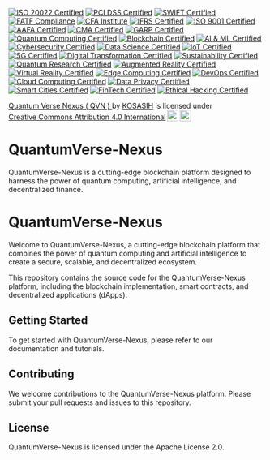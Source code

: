 [![ISO 20022 Certified](https://img.shields.io/badge/ISO%2020022-Certified%20Standard-blue?style=for-the-badge)](https://www.iso.org/iso-20022.html)
[![PCI DSS Certified](https://img.shields.io/badge/PCI%20DSS-Certified%20Standard-red?style=for-the-badge)](https://www.pcisecuritystandards.org/)
[![SWIFT Certified](https://img.shields.io/badge/SWIFT-Certified%20Network-blue?style=for-the-badge&logo=swift)](https://www.swift.com/)
[![FATF Compliance](https://img.shields.io/badge/FATF-Compliance%20Standard-orange?style=for-the-badge)](https://www.fatf-gafi.org/)
[![CFA Institute](https://img.shields.io/badge/CFA%20Institute-Certified%20Professional-darkblue?style=for-the-badge)](https://www.cfainstitute.org/)
[![IFRS Certified](https://img.shields.io/badge/IFRS-Certified%20Standard-green?style=for-the-badge)](https://www.ifrs.org/)
[![ISO 9001 Certified](https://img.shields.io/badge/ISO%209001-Certified%20Quality%20Management-yellow?style=for-the-badge)](https://www.iso.org/iso-9001-quality-management.html)
[![AAFA Certified](https://img.shields.io/badge/AAFA-Certified%20Association-lightblue?style=for-the-badge)](https://www.aafaglobal.org/)
[![CMA Certified](https://img.shields.io/badge/CMA-Certified%20Management%20Accountant-purple?style=for-the-badge)](https://www.imanet.org/cma-certification)
[![GARP Certified](https://img.shields.io/badge/GARP-Certified%20Risk%20Professional-orange?style=for-the-badge)](https://www.garp.org/)
[![Quantum Computing Certified](https://img.shields.io/badge/Quantum%20Computing-Certified%20Expert-darkgreen?style=for-the-badge)](https://www.qiskit.org/)
[![Blockchain Certified](https://img.shields.io/badge/Blockchain-Certified%20Technology-orange?style=for-the-badge)](https://www.ibm.com/blockchain)
[![AI & ML Certified](https://img.shields.io/badge/AI%20%26%20ML-Certified%20Specialist-purple?style=for-the-badge)](https://www.coursera.org/specializations/machine-learning-ai)
[![Cybersecurity Certified](https://img.shields.io/badge/Cybersecurity-Certified%20Professional-red?style=for-the-badge)](https://www.isc2.org/)
[![Data Science Certified](https://img.shields.io/badge/Data%20Science-Certified%20Analyst-blue?style=for-the-badge)](https://www.datasciencecertification.org/)
[![IoT Certified](https://img.shields.io/badge/IoT-Certified%20Developer-lightblue?style=for-the-badge)](https://www.iotcertification.org/)
[![5G Certified](https://img.shields.io/badge/5G-Certified%20Network%20Expert-orange?style=for-the-badge)](https://www.5gcertification.org/)
[![Digital Transformation Certified](https://img.shields.io/badge/Digital%20Transformation-Certified%20Leader-green?style=for-the-badge)](https://www.digitaltransformationcertification.org/)
[![Sustainability Certified](https://img.shields.io/badge/Sustainability-Certified%20Practitioner-yellow?style=for-the-badge)](https://www.sustainabilitycertification.org/)
[![Quantum Research Certified](https://img.shields.io/badge/Quantum%20Research-Certified%20Researcher-blue?style=for-the-badge)](https://www.quantumresearch.org/)
[![Augmented Reality Certified](https://img.shields.io/badge/Augmented%20Reality-Certified%20Developer-green?style=for-the-badge)](https://www.arcertification.org/)
[![Virtual Reality Certified](https://img.shields.io/badge/Virtual%20Reality-Certified%20Expert-purple?style=for-the-badge)](https://www.vrcertification.org/)
[![Edge Computing Certified](https://img.shields.io/badge/Edge%20Computing-Certified%20Specialist-orange?style=for-the-badge)](https://www.edgecomputingcertification.org/)
[![DevOps Certified](https://img.shields.io/badge/DevOps-Certified%20Practitioner-lightblue?style=for-the-badge)](https://www.devopsinstitute.com/certifications/)
[![Cloud Computing Certified](https://img.shields.io/badge/Cloud%20Computing-Certified%20Architect-darkgreen?style=for-the-badge)](https://www.cloudcertification.org/)
[![Data Privacy Certified](https://img.shields.io/badge/Data%20Privacy-Certified%20Professional-red?style=for-the-badge)](https://www.dataprivacycertification.org/)
[![Smart Cities Certified](https://img.shields.io/badge/Smart%20Cities-Certified%20Planner-yellow?style=for-the-badge)](https://www.smartcitiescertification.org/)
[![FinTech Certified](https://img.shields.io/badge/FinTech-Certified%20Innovator-blue?style=for-the-badge)](https://www.fintechcertification.org/)
[![Ethical Hacking Certified](https://img.shields.io/badge/Ethical%20Hacking-Certified%20Hacker-orange?style=for-the-badge)](https://www.eccouncil.org/)

<p xmlns:cc="http://creativecommons.org/ns#" xmlns:dct="http://purl.org/dc/terms/"><a property="dct:title" rel="cc:attributionURL" href="https://github.com/KOSASIH/QuantumVerse-Nexus">Quantum Verse Nexus ( QVN ) </a> by <a rel="cc:attributionURL dct:creator" property="cc:attributionName" href="https://www.linkedin.com/in/kosasih-81b46b5a">KOSASIH</a> is licensed under <a href="https://creativecommons.org/licenses/by/4.0/?ref=chooser-v1" target="_blank" rel="license noopener noreferrer" style="display:inline-block;">Creative Commons Attribution 4.0 International<img style="height:22px!important;margin-left:3px;vertical-align:text-bottom;" src="https://mirrors.creativecommons.org/presskit/icons/cc.svg?ref=chooser-v1" alt=""><img style="height:22px!important;margin-left:3px;vertical-align:text-bottom;" src="https://mirrors.creativecommons.org/presskit/icons/by.svg?ref=chooser-v1" alt=""></a></p>

# QuantumVerse-Nexus
QuantumVerse-Nexus is a cutting-edge blockchain platform designed to harness the power of quantum computing, artificial intelligence, and decentralized finance. 

# QuantumVerse-Nexus

Welcome to QuantumVerse-Nexus, a cutting-edge blockchain platform that combines the power of quantum computing and artificial intelligence to create a secure, scalable, and decentralized ecosystem.

This repository contains the source code for the QuantumVerse-Nexus platform, including the blockchain implementation, smart contracts, and decentralized applications (dApps).

## Getting Started

To get started with QuantumVerse-Nexus, please refer to our documentation and tutorials.

## Contributing

We welcome contributions to the QuantumVerse-Nexus platform. Please submit your pull requests and issues to this repository.

## License

QuantumVerse-Nexus is licensed under the Apache License 2.0.
